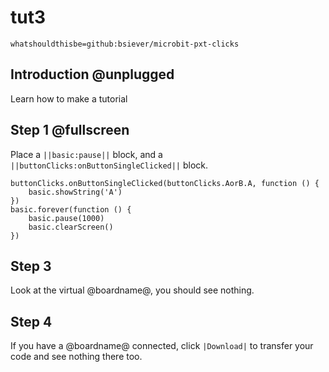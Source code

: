 # tut3

```package
whatshouldthisbe=github:bsiever/microbit-pxt-clicks
```

## Introduction @unplugged

Learn how to make a tutorial 


## Step 1 @fullscreen

Place a ``||basic:pause||`` block, and a ``||buttonClicks:onButtonSingleClicked||`` block.

```blocks
buttonClicks.onButtonSingleClicked(buttonClicks.AorB.A, function () {
	basic.showString('A')
})
basic.forever(function () {
    basic.pause(1000)
    basic.clearScreen()
})
```

## Step 3

Look at the virtual @boardname@, you should see nothing.

## Step 4

If you have a @boardname@ connected, click ``|Download|`` to transfer your code and see nothing there too.
